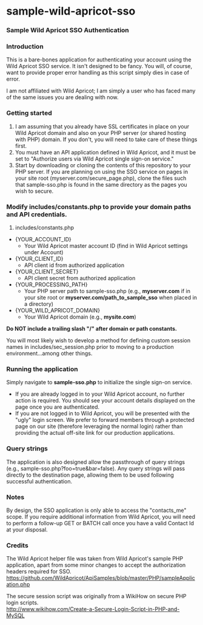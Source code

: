 # sample-wild-apricot-sso
### Sample Wild Apricot SSO Authentication

### Introduction
This is a bare-bones application for authenticating your account using the Wild Apricot SSO service. It isn't designed to be fancy. You will, of course, want to provide proper error handling as this script simply dies in case of error.

I am not affiliated with Wild Apricot; I am simply a user who has faced many of the same issues you are dealing with now.

### Getting started
1. I am assuming that you already have SSL certificates in place on your Wild Apricot domain and also on your PHP server (or shared hosting with PHP) domain. If you don't, you will need to take care of these things first.
2. You must have an API application defined in Wild Apricot, and it must be set to "Authorize users via Wild Apricot single sign-on service."
3. Start by downloading or cloning the contents of this repository to your PHP server. If you are planning on using the SSO service on pages in your site root (myserver.com/secure_page.php), clone the files such that sample-sso.php is found in the same directory as the pages you wish to secure.

### Modify includes/constants.php to provide your domain paths and API credentials.
1. includes/constants.php
  * {YOUR_ACCOUNT_ID} 
    - Your Wild Apricot master account ID (find in Wild Apricot settings under Account)
  * {YOUR_CLIENT_ID} 
    - API client id from authorized application
  * {YOUR_CLIENT_SECRET} 
    - API client secret from authorized application
  * {YOUR_PROCESSING_PATH} 
    - Your PHP server path to sample-sso.php (e.g., **myserver.com** if in your site root or **myserver.com/path_to_sample_sso** when placed in a directory)
  * {YOUR_WILD_APRICOT_DOMAIN} 
    - Your Wild Apricot domain (e.g., **mysite.com**)

**Do NOT include a trailing slash "/" after domain or path constants.**

You will most likely wish to develop a method for defining custom session names in includes/sec_session.php prior to moving to a production environment...among other things.

### Running the application
Simply navigate to **sample-sso.php** to initialize the single sign-on service.
* If you are already logged in to your Wild Apricot account, no further action is required.  You should see your account details displayed on the page once you are authenticated.
* If you are not logged in to Wild Apricot, you will be presented with the "ugly" login screen.  We prefer to forward members through a protected page on our site (therefore leveraging the normal login) rather than providing the actual off-site link for our production applications.

### Query strings
The application is also designed allow the passthrough of query strings (e.g., sample-sso.php?foo=true&bar=false).
Any query strings will pass directly to the destination page, allowing them to be used following successful authentication.

### Notes
By design, the SSO application is only able to access the "contacts_me" scope. If you require additional information from Wild Apricot, you will need to perform a follow-up GET or BATCH call once you have a valid Contact Id at your disposal.

### Credits
The Wild Apricot helper file was taken from Wild Apricot's sample PHP application, apart from some minor changes to accept the authorization headers required for SSO.<br/>
https://github.com/WildApricot/ApiSamples/blob/master/PHP/sampleApplication.php

The secure session script was originally from a WikiHow on secure PHP login scripts.<br/>
http://www.wikihow.com/Create-a-Secure-Login-Script-in-PHP-and-MySQL
